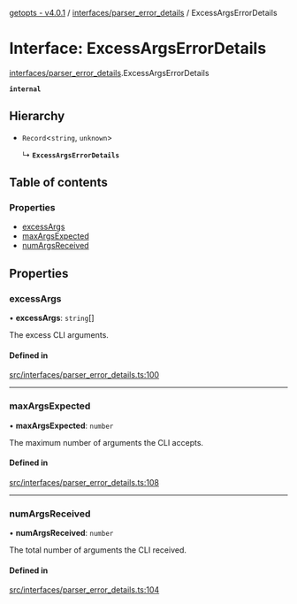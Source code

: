 [getopts - v4.0.1](../README.md) / [interfaces/parser_error_details](../modules/interfaces_parser_error_details.md) / ExcessArgsErrorDetails

# Interface: ExcessArgsErrorDetails

[interfaces/parser_error_details](../modules/interfaces_parser_error_details.md).ExcessArgsErrorDetails

**`internal`**

## Hierarchy

- `Record`<`string`, `unknown`\>

  ↳ **`ExcessArgsErrorDetails`**

## Table of contents

### Properties

- [excessArgs](interfaces_parser_error_details.ExcessArgsErrorDetails.md#excessargs)
- [maxArgsExpected](interfaces_parser_error_details.ExcessArgsErrorDetails.md#maxargsexpected)
- [numArgsReceived](interfaces_parser_error_details.ExcessArgsErrorDetails.md#numargsreceived)

## Properties

### excessArgs

• **excessArgs**: `string`[]

The excess CLI arguments.

#### Defined in

[src/interfaces/parser_error_details.ts:100](https://github.com/prasadrajandran/node-getopts/blob/6df82cf/src/interfaces/parser_error_details.ts#L100)

---

### maxArgsExpected

• **maxArgsExpected**: `number`

The maximum number of arguments the CLI accepts.

#### Defined in

[src/interfaces/parser_error_details.ts:108](https://github.com/prasadrajandran/node-getopts/blob/6df82cf/src/interfaces/parser_error_details.ts#L108)

---

### numArgsReceived

• **numArgsReceived**: `number`

The total number of arguments the CLI received.

#### Defined in

[src/interfaces/parser_error_details.ts:104](https://github.com/prasadrajandran/node-getopts/blob/6df82cf/src/interfaces/parser_error_details.ts#L104)
